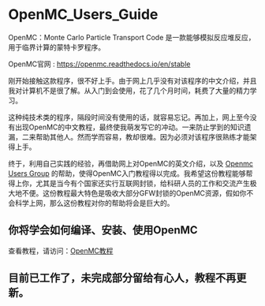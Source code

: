 # OpenMC_Users_Guide
OpenMC：Monte  Carlo  Particle Transport Code 是一款能够模拟反应堆反应，用于临界计算的蒙特卡罗程序。

OpenMC官网 : https://openmc.readthedocs.io/en/stable 

刚开始接触这款程序，很不好上手。由于网上几乎没有对该程序的中文介绍，并且我对计算机不是很了解。从入门到会使用，花了几个月时间，耗费了大量的精力学习。


这种纯技术类的程序，隔段时间没有使用的话，就容易忘记。再加上，网上至今没有出现OpenMC的中文教程，最终使我萌发写它的冲动。一来防止学到的知识遗漏，二来帮助其他人。然而学而容易，教却很难。因为必须对该程序很熟练才能架得上手。

终于，利用自己实践的经验，再借助网上对OpenMC的英文介绍，以及
[Openmc Users Group](https://groups.google.com/forum/?nomobile=true#!forum/openmc-users)
的帮助，使得OpenMC入门教程得以完成。我希望这份教程能够帮得上你，尤其是当今有个国家还实行互联网封锁，给科研人员的工作和交流产生极大地不便。这份教程最大特色是吸收大部分GFW封锁的OpenMC资源，假如你不会科学上网，那么这份教程对你的帮助将会是巨大的。

## 你将学会如何编译、安装、使用OpenMC

查看教程，请访问：[OpenMC教程](https://github.com/t2015q/OpenMC-Users-Guide/wiki) 
## 目前已工作了，未完成部分留给有心人，教程不再更新。

